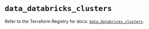 # `data_databricks_clusters`

Refer to the Terraform Registry for docs: [`data_databricks_clusters`](https://registry.terraform.io/providers/databricks/databricks/1.43.0/docs/data-sources/clusters).
